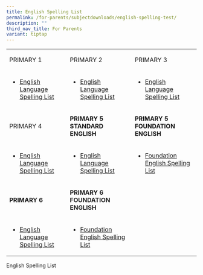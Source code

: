 ```yaml
---
title: English Spelling List
permalink: /for-parents/subjectdownloads/english-spelling-test/
description: ""
third_nav_title: For Parents
variant: tiptap
---
```

<table style="minWidth: 75px">
<colgroup>
<col>
<col>
<col>
</colgroup>
<tbody>
<tr>
<td rowspan="1" colspan="1">
<p>PRIMARY 1</p>
</td>
<td rowspan="1" colspan="1">
<p>PRIMARY 2</p>
</td>
<td rowspan="1" colspan="1">
<p>PRIMARY 3</p>
</td>
</tr>
<tr>
<td rowspan="1" colspan="1">
<ul data-tight="true" class="tight">
<li>
<p><a href="/english-spelling-test/p1/" rel="noopener noreferrer nofollow" target="">English Language Spelling List</a>
</p>
</li>
</ul>
</td>
<td rowspan="1" colspan="1">
<ul data-tight="true" class="tight">
<li>
<p><a href="/english-spelling-test/p2/" rel="noopener noreferrer nofollow" target="">English Language Spelling List</a>
</p>
</li>
</ul>
</td>
<td rowspan="1" colspan="1">
<ul data-tight="true" class="tight">
<li>
<p><a href="/english-spelling-test/p3/" rel="noopener noreferrer nofollow" target="">English Language Spelling List</a>
</p>
</li>
</ul>
</td>
</tr>
<tr>
<td rowspan="1" colspan="1">
<p>PRIMARY 4</p>
</td>
<td rowspan="1" colspan="1">
<p><strong>PRIMARY 5 STANDARD ENGLISH</strong>
</p>
</td>
<td rowspan="1" colspan="1">
<p><strong>PRIMARY 5 FOUNDATION ENGLISH</strong>
</p>
</td>
</tr>
<tr>
<td rowspan="1" colspan="1">
<ul data-tight="true" class="tight">
<li>
<p><a href="/english-spelling-test/p4/" rel="noopener noreferrer nofollow" target="">English Language Spelling List</a>
</p>
</li>
</ul>
</td>
<td rowspan="1" colspan="1">
<ul data-tight="true" class="tight">
<li>
<p><a href="/english-spelling-test/p5-standard-english/" rel="noopener noreferrer nofollow" target="">English Language Spelling List</a>
</p>
</li>
</ul>
</td>
<td rowspan="1" colspan="1">
<ul data-tight="true" class="tight">
<li>
<p><a href="/english-spelling-test/p5-foundation-english/" rel="noopener noreferrer nofollow" target="">Foundation English Spelling List</a>
</p>
</li>
</ul>
</td>
</tr>
<tr>
<td rowspan="1" colspan="1">
<p><strong>PRIMARY 6</strong>
</p>
</td>
<td rowspan="1" colspan="1">
<p><strong>PRIMARY 6 FOUNDATION ENGLISH</strong>
</p>
</td>
<td rowspan="1" colspan="1">
<p></p>
</td>
</tr>
<tr>
<td rowspan="1" colspan="1">
<ul data-tight="true" class="tight">
<li>
<p><a href="/english-spelling-test/p6/" rel="noopener noreferrer nofollow" target="">English Language Spelling List</a>
</p>
</li>
</ul>
</td>
<td rowspan="1" colspan="1">
<ul data-tight="true" class="tight">
<li>
<p><a href="/english-spelling-test/p6-foundation-english/" rel="noopener noreferrer nofollow" target="">Foundation English Spelling List</a>
</p>
</li>
</ul>
</td>
<td rowspan="1" colspan="1">
<p></p>
</td>
</tr>
</tbody>
</table>
<p></p>
<p>English Spelling List</p>